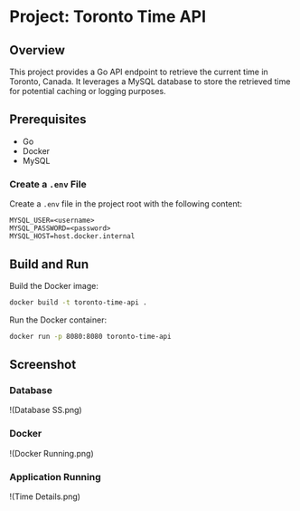 # Project: Toronto Time API

## Overview

This project provides a Go API endpoint to retrieve the current time in Toronto, Canada. It leverages a MySQL database to store the retrieved time for potential caching or logging purposes.

## Prerequisites

- Go
- Docker
- MySQL

### Create a `.env` File

Create a `.env` file in the project root with the following content:

```env
MYSQL_USER=<username>
MYSQL_PASSWORD=<password>
MYSQL_HOST=host.docker.internal
```

## Build and Run

Build the Docker image:

```bash
docker build -t toronto-time-api .
```

Run the Docker container:

```bash
docker run -p 8080:8080 toronto-time-api
```

## Screenshot

### Database 
!(Database SS.png)

### Docker 
!(Docker Running.png)

### Application Running 
!(Time Details.png)
